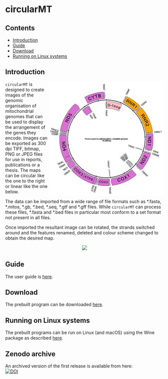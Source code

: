 # circularMT

## Contents

- [Introduction](#Introduction)
- [Guide](#guide)
- [Download](#download)
- [Running on Linux systems](#running-on-linux-systems)

## Introduction

<img align="right" src="Guide/images/introCircular.jpg">

```circularMT``` is designed to create images of the genomic organisation of mitochondrial genomes that can be used to display the arrangement of the genes they encode. Images can be exported as 300 dpi TIFF, bitmap, PNG or JPEG files for use in reports, publications or a thesis. The maps can be circular like the one to the right or linear like the one below.

The data can be imported from a wide range of file formats such as *.fasta, *.mitos, *.gb, *.bed, *.seq, *.gtf and *.gff files. While ```circularMT``` can process these files, *.fasta and *.bed files in particular most conform to a set format not present in all files.

Once imported the resultant image can be rotated, the strands switched around and the features renamed, deleted and colour scheme changed to obtain the desired map.

<center><img src="Guide/images/introLineear.jpg"></center>

## Guide

The user guide is [here](Guide/README.md).

## Download

The prebuilt program can be downloaded [here](Program/README.md).

## Running on Linux systems

The prebuilt programs can be run on Linux (and macOS) using the Wine package as described [here](Linux_with_Wine/README.md).


## Zenodo archive

An archived version of the first release is available  from here:   
[![DOI](https://zenodo.org/badge/DOI/10.5281/zenodo.10912319.svg)](https://doi.org/10.5281/zenodo.10912319)

